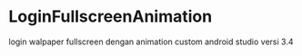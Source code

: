 # LoginFullscreenAnimation
login walpaper fullscreen dengan animation custom
android studio versi 3.4
